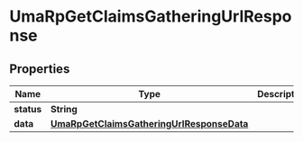 
# UmaRpGetClaimsGatheringUrlResponse

## Properties
Name | Type | Description | Notes
------------ | ------------- | ------------- | -------------
**status** | **String** |  | 
**data** | [**UmaRpGetClaimsGatheringUrlResponseData**](UmaRpGetClaimsGatheringUrlResponseData.md) |  | 



